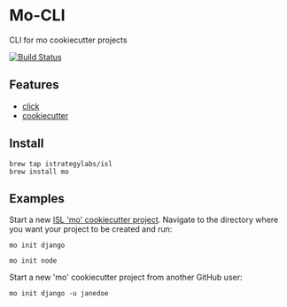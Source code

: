 # Mo-CLI
CLI for mo cookiecutter projects

[![Build Status](https://travis-ci.org/istrategylabs/mo-cli.svg?branch=master)](https://travis-ci.org/istrategylabs/mo-cli)

## Features
* [click](https://github.com/pallets/click)
* [cookiecutter](https://github.com/audreyr/cookiecutter)

## Install
```
brew tap istrategylabs/isl
brew install mo
```

## Examples
Start a new [ISL 'mo' cookiecutter project](https://github.com/istrategylabs?utf8=%E2%9C%93&query=mo-).  Navigate to the directory where you want your project to be created and run:
```
mo init django
```
```
mo init node
```

Start a new 'mo' cookiecutter project from another GitHub user:
```
mo init django -u janedoe
```
